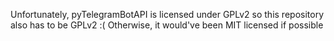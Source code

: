 Unfortunately, pyTelegramBotAPI is licensed under GPLv2 so this repository also has to be GPLv2 :(
Otherwise, it would've been MIT licensed if possible
